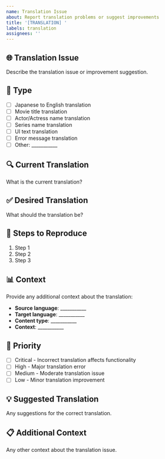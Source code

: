 ```yaml
---
name: Translation Issue
about: Report translation problems or suggest improvements
title: '[TRANSLATION] '
labels: translation
assignees: ''
---
```


## 🌐 Translation Issue
Describe the translation issue or improvement suggestion.

## 🎯 Type
- [ ] Japanese to English translation
- [ ] Movie title translation
- [ ] Actor/Actress name translation
- [ ] Series name translation
- [ ] UI text translation
- [ ] Error message translation
- [ ] Other: ___________

## 🔍 Current Translation
What is the current translation?

## ✅ Desired Translation
What should the translation be?

## 🔄 Steps to Reproduce
1. Step 1
2. Step 2
3. Step 3

## 📊 Context
Provide any additional context about the translation:
- **Source language**: ___________
- **Target language**: ___________
- **Content type**: ___________
- **Context**: ___________

## 🎯 Priority
- [ ] Critical - Incorrect translation affects functionality
- [ ] High - Major translation error
- [ ] Medium - Moderate translation issue
- [ ] Low - Minor translation improvement

## 💡 Suggested Translation
Any suggestions for the correct translation.

## 📋 Additional Context
Any other context about the translation issue.